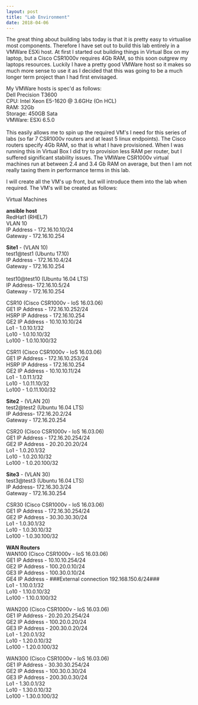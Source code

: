 ```yaml
---
layout: post
title: "Lab Environment"
date: 2018-04-06
---
```


The great thing about building labs today is that it is pretty easy to virtualise most components. 
Therefore I have set out to build this lab entirely in a VMWare ESXi host. 
At first I started out building things in Virtual Box on my laptop, but a Cisco CSR1000v requires 4Gb RAM, so this soon outgrew my laptops resources.
Luckily I have a pretty good VMWare host so it makes so much more sense to use it as I decided that this was going to be a much longer term project than I had first envisaged.

My VMWare hosts is spec'd as follows:<br>
Dell Precision T3600<br>
	CPU: Intel Xeon E5-1620 @ 3.6GHz (On HCL)<br>
	RAM: 32Gb<br>
	Storage: 450GB Sata<br>
VMWare: ESXi 6.5.0<br>
<br>
This easily allows me to spin up the required VM's I need for this series of labs (so far 7 CSR1000v routers and at least 5 linux endpoints). 
The Cisco routers specify 4Gb RAM, so that is what I have provisioned. When I was running this in Virtual Box I did try to provision less RAM per router, but I suffered significant stability issues. 
The VMWare CSR1000v virtual machines run at between 2.4 and 3.4 Gb RAM on average, but then I am not really taxing them in performance terms in this lab.

I will create all the VM's up front, but will introduce them into the lab when required. The VM's will be created as follows:

Virtual Machines 

<b>ansible host</b><br>
RedHat1 (RHEL7)<br>
VLAN 10<br>
IP Address - 172.16.10.10/24<br>
Gateway - 172.16.10.254<br>

<b>Site1</b> - (VLAN 10)<br>
test1@test1 (Ubuntu 17.10)<br>
IP Address - 172.16.10.4/24<br>
Gateway - 172.16.10.254<br>
<br>
test10@test10 (Ubuntu 16.04 LTS)<br>
IP Address- 172.16.10.5/24<br>
Gateway - 172.16.10.254<br>
    
CSR10 (Cisco CSR1000v - IoS 16.03.06)<br>
GE1 IP Address - 172.16.10.252/24<br>
HSRP IP Address - 172.16.10.254<br>
GE2 IP Address - 10.10.10.10/24<br>
Lo1 - 1.0.10.1/32<br>
Lo10 - 1.0.10.10/32<br>
Lo100 - 1.0.10.100/32<br>

CSR11 (Cisco CSR1000v - IoS 16.03.06)<br>
GE1 IP Address - 172.16.10.253/24<br>
HSRP IP Address - 172.16.10.254<br>
GE2 IP Address - 10.10.10.11/24<br>
Lo1 - 1.0.11.1/32<br>
Lo10 - 1.0.11.10/32<br>
Lo100 - 1.0.11.100/32<br>
    
<b>Site2</b> - (VLAN 20)<br>
test2@test2 (Ubuntu 16.04 LTS)<br>
IP Address- 172.16.20.2/24<br>
Gateway - 172.16.20.254<br>
    
CSR20 (Cisco CSR1000v - IoS 16.03.06)<br>
GE1 IP Address - 172.16.20.254/24<br>
GE2 IP Address - 20.20.20.20/24<br>
Lo1 - 1.0.20.1/32<br>
Lo10 - 1.0.20.10/32<br>
Lo100 - 1.0.20.100/32<br>

<b>Site3</b> - (VLAN 30)<br>
test3@test3 (Ubuntu 16.04 LTS)<br>
IP Address- 172.16.30.3/24<br>
Gateway - 172.16.30.254<br>
    
CSR30 (Cisco CSR1000v - IoS 16.03.06)<br>
GE1 IP Address - 172.16.30.254/24<br>
GE2 IP Address - 30.30.30.30/24<br>
Lo1 - 1.0.30.1/32<br>
Lo10 - 1.0.30.10/32<br>
Lo100 - 1.0.30.100/32<br>
    
<b>WAN Routers</b><br>
WAN100 (Cisco CSR1000v - IoS 16.03.06)<br>
GE1 IP Address - 10.10.10.254/24<br>
GE2 IP Address - 100.20.0.10/24<br>
GE3 IP Address - 100.30.0.10/24<br>
GE4 IP Address - ###External connection 192.168.150.6/24###<br>
Lo1 - 1.10.0.1/32<br>
Lo10 - 1.10.0.10/32<br>
Lo100 - 1.10.0.100/32<br>  

WAN200 (Cisco CSR1000v - IoS 16.03.06)<br>
GE1 IP Address - 20.20.20.254/24<br>
GE2 IP Address - 100.20.0.20/24<br>
GE3 IP Address - 200.30.0.20/24<br>
Lo1 - 1.20.0.1/32<br>
Lo10 - 1.20.0.10/32<br>
Lo100 - 1.20.0.100/32<br>

WAN300 (Cisco CSR1000v - IoS 16.03.06)<br>
GE1 IP Address - 30.30.30.254/24<br>
GE2 IP Address - 100.30.0.30/24<br>
GE3 IP Address - 200.30.0.30/24<br>
Lo1 - 1.30.0.1/32<br>
Lo10 - 1.30.0.10/32<br>
Lo100 - 1.30.0.100/32<br>
